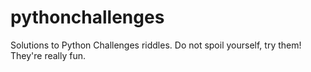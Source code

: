# pythonchallenges

Solutions to Python Challenges riddles. Do not spoil yourself, try them! They're really fun. 
